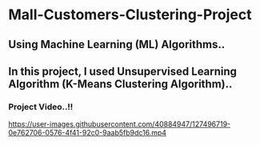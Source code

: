# Mall-Customers-Clustering-Project
## Using Machine Learning (ML) Algorithms..
## In this project, I used Unsupervised Learning Algorithm (K-Means Clustering Algorithm)..
### Project Video..!!
https://user-images.githubusercontent.com/40884947/127496719-0e762706-0576-4f41-92c0-9aab5fb9dc16.mp4

